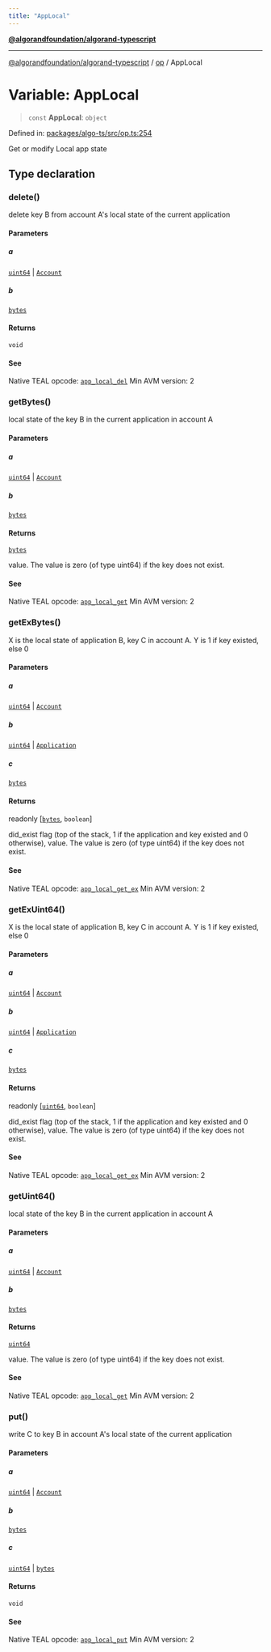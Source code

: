 ```yaml
---
title: "AppLocal"
---
```


[**@algorandfoundation/algorand-typescript**](../../README.md)

***

[@algorandfoundation/algorand-typescript](../../README.md) / [op](../README.md) / AppLocal

# Variable: AppLocal

> `const` **AppLocal**: `object`

Defined in: [packages/algo-ts/src/op.ts:254](https://github.com/algorandfoundation/puya-ts/blob/main/packages/algo-ts/src/op.ts#L254)

Get or modify Local app state

## Type declaration

### delete()

delete key B from account A's local state of the current application

#### Parameters

##### a

[`uint64`](../../index/type-aliases/uint64.md) | [`Account`](../../index/type-aliases/Account.md)

##### b

[`bytes`](../../index/type-aliases/bytes.md)

#### Returns

`void`

#### See

Native TEAL opcode: [`app_local_del`](https://developer.algorand.org/docs/get-details/dapps/avm/teal/opcodes/v10/#app_local_del)
Min AVM version: 2

### getBytes()

local state of the key B in the current application in account A

#### Parameters

##### a

[`uint64`](../../index/type-aliases/uint64.md) | [`Account`](../../index/type-aliases/Account.md)

##### b

[`bytes`](../../index/type-aliases/bytes.md)

#### Returns

[`bytes`](../../index/type-aliases/bytes.md)

value. The value is zero (of type uint64) if the key does not exist.

#### See

Native TEAL opcode: [`app_local_get`](https://developer.algorand.org/docs/get-details/dapps/avm/teal/opcodes/v10/#app_local_get)
Min AVM version: 2

### getExBytes()

X is the local state of application B, key C in account A. Y is 1 if key existed, else 0

#### Parameters

##### a

[`uint64`](../../index/type-aliases/uint64.md) | [`Account`](../../index/type-aliases/Account.md)

##### b

[`uint64`](../../index/type-aliases/uint64.md) | [`Application`](../../index/type-aliases/Application.md)

##### c

[`bytes`](../../index/type-aliases/bytes.md)

#### Returns

readonly \[[`bytes`](../../index/type-aliases/bytes.md), `boolean`\]

did_exist flag (top of the stack, 1 if the application and key existed and 0 otherwise), value. The value is zero (of type uint64) if the key does not exist.

#### See

Native TEAL opcode: [`app_local_get_ex`](https://developer.algorand.org/docs/get-details/dapps/avm/teal/opcodes/v10/#app_local_get_ex)
Min AVM version: 2

### getExUint64()

X is the local state of application B, key C in account A. Y is 1 if key existed, else 0

#### Parameters

##### a

[`uint64`](../../index/type-aliases/uint64.md) | [`Account`](../../index/type-aliases/Account.md)

##### b

[`uint64`](../../index/type-aliases/uint64.md) | [`Application`](../../index/type-aliases/Application.md)

##### c

[`bytes`](../../index/type-aliases/bytes.md)

#### Returns

readonly \[[`uint64`](../../index/type-aliases/uint64.md), `boolean`\]

did_exist flag (top of the stack, 1 if the application and key existed and 0 otherwise), value. The value is zero (of type uint64) if the key does not exist.

#### See

Native TEAL opcode: [`app_local_get_ex`](https://developer.algorand.org/docs/get-details/dapps/avm/teal/opcodes/v10/#app_local_get_ex)
Min AVM version: 2

### getUint64()

local state of the key B in the current application in account A

#### Parameters

##### a

[`uint64`](../../index/type-aliases/uint64.md) | [`Account`](../../index/type-aliases/Account.md)

##### b

[`bytes`](../../index/type-aliases/bytes.md)

#### Returns

[`uint64`](../../index/type-aliases/uint64.md)

value. The value is zero (of type uint64) if the key does not exist.

#### See

Native TEAL opcode: [`app_local_get`](https://developer.algorand.org/docs/get-details/dapps/avm/teal/opcodes/v10/#app_local_get)
Min AVM version: 2

### put()

write C to key B in account A's local state of the current application

#### Parameters

##### a

[`uint64`](../../index/type-aliases/uint64.md) | [`Account`](../../index/type-aliases/Account.md)

##### b

[`bytes`](../../index/type-aliases/bytes.md)

##### c

[`uint64`](../../index/type-aliases/uint64.md) | [`bytes`](../../index/type-aliases/bytes.md)

#### Returns

`void`

#### See

Native TEAL opcode: [`app_local_put`](https://developer.algorand.org/docs/get-details/dapps/avm/teal/opcodes/v10/#app_local_put)
Min AVM version: 2
